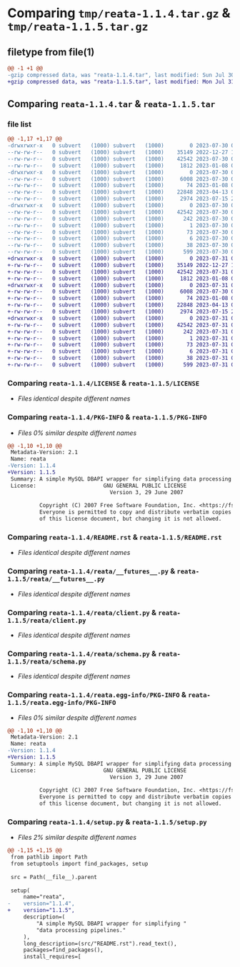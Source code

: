 # Comparing `tmp/reata-1.1.4.tar.gz` & `tmp/reata-1.1.5.tar.gz`

## filetype from file(1)

```diff
@@ -1 +1 @@
-gzip compressed data, was "reata-1.1.4.tar", last modified: Sun Jul 30 07:09:48 2023, max compression
+gzip compressed data, was "reata-1.1.5.tar", last modified: Mon Jul 31 03:18:21 2023, max compression
```

## Comparing `reata-1.1.4.tar` & `reata-1.1.5.tar`

### file list

```diff
@@ -1,17 +1,17 @@
-drwxrwxr-x   0 subvert   (1000) subvert   (1000)        0 2023-07-30 07:09:48.000000 reata-1.1.4/
--rw-rw-r--   0 subvert   (1000) subvert   (1000)    35149 2022-12-27 12:35:32.000000 reata-1.1.4/LICENSE
--rw-rw-r--   0 subvert   (1000) subvert   (1000)    42542 2023-07-30 07:09:48.000000 reata-1.1.4/PKG-INFO
--rw-rw-r--   0 subvert   (1000) subvert   (1000)     1812 2023-01-08 05:17:25.000000 reata-1.1.4/README.rst
-drwxrwxr-x   0 subvert   (1000) subvert   (1000)        0 2023-07-30 07:09:48.000000 reata-1.1.4/reata/
--rw-rw-r--   0 subvert   (1000) subvert   (1000)     6008 2023-07-30 07:06:23.000000 reata-1.1.4/reata/__futures__.py
--rw-rw-r--   0 subvert   (1000) subvert   (1000)       74 2023-01-08 04:34:06.000000 reata-1.1.4/reata/__init__.py
--rw-rw-r--   0 subvert   (1000) subvert   (1000)    22848 2023-04-13 02:09:12.000000 reata-1.1.4/reata/client.py
--rw-rw-r--   0 subvert   (1000) subvert   (1000)     2974 2023-07-15 21:59:03.000000 reata-1.1.4/reata/schema.py
-drwxrwxr-x   0 subvert   (1000) subvert   (1000)        0 2023-07-30 07:09:48.000000 reata-1.1.4/reata.egg-info/
--rw-rw-r--   0 subvert   (1000) subvert   (1000)    42542 2023-07-30 07:09:48.000000 reata-1.1.4/reata.egg-info/PKG-INFO
--rw-rw-r--   0 subvert   (1000) subvert   (1000)      242 2023-07-30 07:09:48.000000 reata-1.1.4/reata.egg-info/SOURCES.txt
--rw-rw-r--   0 subvert   (1000) subvert   (1000)        1 2023-07-30 07:09:48.000000 reata-1.1.4/reata.egg-info/dependency_links.txt
--rw-rw-r--   0 subvert   (1000) subvert   (1000)       73 2023-07-30 07:09:48.000000 reata-1.1.4/reata.egg-info/requires.txt
--rw-rw-r--   0 subvert   (1000) subvert   (1000)        6 2023-07-30 07:09:48.000000 reata-1.1.4/reata.egg-info/top_level.txt
--rw-rw-r--   0 subvert   (1000) subvert   (1000)       38 2023-07-30 07:09:48.000000 reata-1.1.4/setup.cfg
--rw-rw-r--   0 subvert   (1000) subvert   (1000)      599 2023-07-30 07:06:23.000000 reata-1.1.4/setup.py
+drwxrwxr-x   0 subvert   (1000) subvert   (1000)        0 2023-07-31 03:18:21.000000 reata-1.1.5/
+-rw-rw-r--   0 subvert   (1000) subvert   (1000)    35149 2022-12-27 12:35:32.000000 reata-1.1.5/LICENSE
+-rw-rw-r--   0 subvert   (1000) subvert   (1000)    42542 2023-07-31 03:18:21.000000 reata-1.1.5/PKG-INFO
+-rw-rw-r--   0 subvert   (1000) subvert   (1000)     1812 2023-01-08 05:17:25.000000 reata-1.1.5/README.rst
+drwxrwxr-x   0 subvert   (1000) subvert   (1000)        0 2023-07-31 03:18:21.000000 reata-1.1.5/reata/
+-rw-rw-r--   0 subvert   (1000) subvert   (1000)     6008 2023-07-30 07:06:23.000000 reata-1.1.5/reata/__futures__.py
+-rw-rw-r--   0 subvert   (1000) subvert   (1000)       74 2023-01-08 04:34:06.000000 reata-1.1.5/reata/__init__.py
+-rw-rw-r--   0 subvert   (1000) subvert   (1000)    22848 2023-04-13 02:09:12.000000 reata-1.1.5/reata/client.py
+-rw-rw-r--   0 subvert   (1000) subvert   (1000)     2974 2023-07-15 21:59:03.000000 reata-1.1.5/reata/schema.py
+drwxrwxr-x   0 subvert   (1000) subvert   (1000)        0 2023-07-31 03:18:21.000000 reata-1.1.5/reata.egg-info/
+-rw-rw-r--   0 subvert   (1000) subvert   (1000)    42542 2023-07-31 03:18:21.000000 reata-1.1.5/reata.egg-info/PKG-INFO
+-rw-rw-r--   0 subvert   (1000) subvert   (1000)      242 2023-07-31 03:18:21.000000 reata-1.1.5/reata.egg-info/SOURCES.txt
+-rw-rw-r--   0 subvert   (1000) subvert   (1000)        1 2023-07-31 03:18:21.000000 reata-1.1.5/reata.egg-info/dependency_links.txt
+-rw-rw-r--   0 subvert   (1000) subvert   (1000)       73 2023-07-31 03:18:21.000000 reata-1.1.5/reata.egg-info/requires.txt
+-rw-rw-r--   0 subvert   (1000) subvert   (1000)        6 2023-07-31 03:18:21.000000 reata-1.1.5/reata.egg-info/top_level.txt
+-rw-rw-r--   0 subvert   (1000) subvert   (1000)       38 2023-07-31 03:18:21.000000 reata-1.1.5/setup.cfg
+-rw-rw-r--   0 subvert   (1000) subvert   (1000)      599 2023-07-31 03:17:42.000000 reata-1.1.5/setup.py
```

### Comparing `reata-1.1.4/LICENSE` & `reata-1.1.5/LICENSE`

 * *Files identical despite different names*

### Comparing `reata-1.1.4/PKG-INFO` & `reata-1.1.5/PKG-INFO`

 * *Files 0% similar despite different names*

```diff
@@ -1,10 +1,10 @@
 Metadata-Version: 2.1
 Name: reata
-Version: 1.1.4
+Version: 1.1.5
 Summary: A simple MySQL DBAPI wrapper for simplifying data processing pipelines.
 License:                     GNU GENERAL PUBLIC LICENSE
                                Version 3, 29 June 2007
         
          Copyright (C) 2007 Free Software Foundation, Inc. <https://fsf.org/>
          Everyone is permitted to copy and distribute verbatim copies
          of this license document, but changing it is not allowed.
```

### Comparing `reata-1.1.4/README.rst` & `reata-1.1.5/README.rst`

 * *Files identical despite different names*

### Comparing `reata-1.1.4/reata/__futures__.py` & `reata-1.1.5/reata/__futures__.py`

 * *Files identical despite different names*

### Comparing `reata-1.1.4/reata/client.py` & `reata-1.1.5/reata/client.py`

 * *Files identical despite different names*

### Comparing `reata-1.1.4/reata/schema.py` & `reata-1.1.5/reata/schema.py`

 * *Files identical despite different names*

### Comparing `reata-1.1.4/reata.egg-info/PKG-INFO` & `reata-1.1.5/reata.egg-info/PKG-INFO`

 * *Files 0% similar despite different names*

```diff
@@ -1,10 +1,10 @@
 Metadata-Version: 2.1
 Name: reata
-Version: 1.1.4
+Version: 1.1.5
 Summary: A simple MySQL DBAPI wrapper for simplifying data processing pipelines.
 License:                     GNU GENERAL PUBLIC LICENSE
                                Version 3, 29 June 2007
         
          Copyright (C) 2007 Free Software Foundation, Inc. <https://fsf.org/>
          Everyone is permitted to copy and distribute verbatim copies
          of this license document, but changing it is not allowed.
```

### Comparing `reata-1.1.4/setup.py` & `reata-1.1.5/setup.py`

 * *Files 2% similar despite different names*

```diff
@@ -1,15 +1,15 @@
 from pathlib import Path
 from setuptools import find_packages, setup
 
 src = Path(__file__).parent
 
 setup(
     name="reata",
-    version="1.1.4",
+    version="1.1.5",
     description=(
         "A simple MySQL DBAPI wrapper for simplifying "
         "data processing pipelines."
     ),
     long_description=(src/"README.rst").read_text(),
     packages=find_packages(),
     install_requires=[
```

